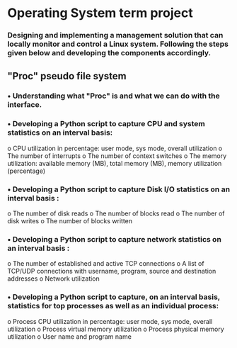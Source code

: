 # Operating System term project
 ### Designing and implementing a management solution that can locally monitor and control a Linux system. Following the steps given below and developing the components accordingly.
## "Proc" pseudo file system
### • Understanding what "Proc" is and what we can do with the interface.
### • Developing a Python script to capture CPU and system statistics on an interval basis:
o CPU utilization in percentage: user mode, sys mode, overall utilization 
o The number of interrupts
o The number of context switches
o The memory utilization: available memory (MB), total memory (MB), memory utilization (percentage)
### • Developing a Python script to capture Disk I/O statistics on an interval basis :
o The number of disk reads
o The number of blocks read
o The number of disk writes
o The number of blocks written
### • Developing a Python script to capture network statistics on an interval basis :
o The number of established and active TCP connections
o A list of TCP/UDP connections with username, program, source and destination
addresses
o Network utilization
### • Developing a Python script to capture, on an interval basis, statistics for top processes as well as an individual process:
o Process CPU utilization in percentage: user mode, sys mode, overall utilization o Process virtual memory utilization
o Process physical memory utilization
o User name and program name
